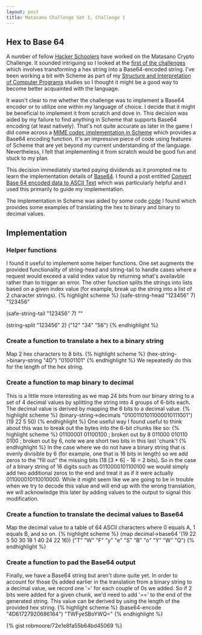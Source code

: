 ```yaml
---
layout: post
title: Matasano Challenge Set 1, Challenge 1
---
```

## Hex to Base 64

A number of fellow [Hacker Schoolers](http://www.hackerschool.com) have worked on the Matasano Crypto Challenge. 
It sounded intriguing so I looked at the [first of the challenges](http://cryptopals.com/sets/1/challenges/1/) 
which involves transforming a hex string into a Base64-encoded string. I've been working a bit with Scheme as 
part of my [Structure and Interpretation of Computer Programs](http://sarabander.github.io/sicp/) studies so I 
thought it might be a good way to become better acquainted with the language. 

It wasn't clear to me whether the challenge was to implement a Base64 encoder or to utilize one within my
language of choice. I decide that it might be beneficial to implement it from scratch and dove in. This decision 
was aided by my failure to find anything in Scheme that supports Base64 encoding (at least natively). That's not 
quite accurate as later in the game I did come across a [MIME codec implementation in Scheme](https://github.com/tali713/mitscheme/blob/master/src/runtime/mime-codec.scm) which provides a Base64 encoding function. It's 
an impressive piece of code using features of Scheme that are yet beyond my current understanding of the language. 
Nevertheless, I felt that implementing it from scratch would be good fun and stuck to my plan.

This decision immediately started paying dividends as it prompted me to learn the implementation details of 
[Base64](http://en.wikipedia.org/wiki/Base64). I found a post entitled [Convert Base 64 encoded data to ASCII Text](http://www.hcidata.info/base64.htm) which was particularly helpful and I used this primarily to guide my implementation.

The implementation in Scheme was aided by some code [code](http://schemecookbook.org/Cookbook/StringRecipeDecodingBinaryMessages)
I found which provides some examples of translating the hex to binary and binary to decimal values. 

## Implementation

### Helper functions

I found it useful to implement some helper functions. One set augments the provided functionality of string-head and
string-tail to handle cases where a request would exceed a valid index value by returning what's availavble rather than 
to trigger an error. The other function splits the strings into lists based on a given index value (for example, break 
up the string into a list of 2 character strings). 
{% highlight scheme %}
(safe-string-head "123456" 7)
"123456"

(safe-string-tail "123456" 7)
""

(string-split "123456" 2)
("12" "34" "56")
{% endhighlight %}

### Create a function to translate a hex to a binary string
Map 2 hex characters to 8 bits.
{% highlight scheme %}
(hex-string->binary-string "4D")
"01001101"
{% endhighlight %}
We repeatedly do this for the length of the hex string. 
 
### Create a function to map binary to decimal
This is a little more interesting as we map 24 bits from our
binary string to a set of 4 decimal values by splitting the string into 4 groups of 6-bits each. The decimal value
is derived by mapping the 6 bits to a decimal value.
{% highlight scheme %}
(binary-string->decimals "01001101011000010111001")
(19 22 5 50)
{% endhighlight %}
One useful way I found useful to think about this was to break out the bytes into the 6-bit chunks like so:
{% highlight scheme %}
01100001 01100100  ; broken out by 8
011000 010110 0100 ; broken out by 6, note we are short two bits in this last 'chunk'!
{% endhighlight %}
In the case where we do not have a binary string that is evenly divisible by 6 (for example, one that is 16 bits
in length) so we add zeros to the "fill out" the missing bits (18 [3 * 6] - 16 = 2 bits). So in the case of a 
binary string of 16 digits such as 0110000101100100 we would simply add two additional zeros to the end and treat
it as if it were actually 011000010110010000. While it might seem like we are going to be in trouble when we try 
to decode this value and will end up with the wrong translation, we will acknowledge this later by adding values 
to the output to signal this modification.

### Create a function to translate the decimal values to Base64
Map the decimal value to a table of 64 ASCII characters where 0 equals A, 1 equals B, and so on. 
{% highlight scheme %}
(map decimal->base64 '(19 22 5 50 30 18 1 40 24 22 16))
("T" "W" "F" "y" "e" "S" "B" "o" "Y" "W" "Q")
{% endhighlight %}

### Create a function to pad the Base64 output
Finally, we have a Base64 string but aren't done quite yet. In order to account for those 0s added earlier 
in the translation from a binary string to a decimal value, we record one '=' for each couple of 0s we added. 
So if 2 bits were added for a given chunk, we'd need to add '==' to the end of the generated string. This value
can be derived by using the length of the provided hex string.
{% highlight scheme %}
(base64-encode "4D61727920686164")
"TWFyeSBoYWQ="
{% endhighlight %}

{% gist robmoore/72e1e8fa55b64bd45069 %}
